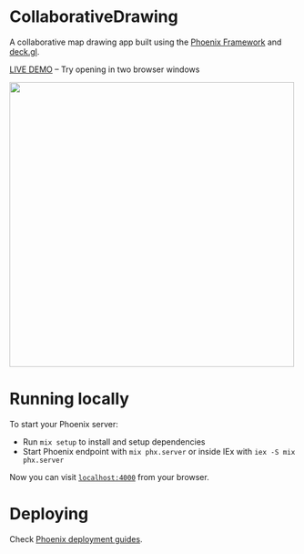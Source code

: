 # CollaborativeDrawing

A collaborative map drawing app built using the [Phoenix Framework](https://phoenixframework.org/) and [deck.gl](http://deck.gl).

[LIVE DEMO](https://collaborative-drawing.fly.dev) – Try opening in two browser windows

[<img width=500 src=https://github.com/ilyabo/collaborative_drawing/assets/351828/222103b5-18c6-4a1c-938f-e7d94d2994aa>](https://collaborative-drawing.fly.dev)



# Running locally

To start your Phoenix server:

- Run `mix setup` to install and setup dependencies
- Start Phoenix endpoint with `mix phx.server` or inside IEx with `iex -S mix phx.server`

Now you can visit [`localhost:4000`](http://localhost:4000) from your browser.


# Deploying

Check [Phoenix deployment guides](https://hexdocs.pm/phoenix/deployment.html).

